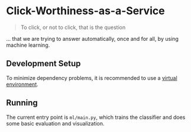 # Click-Worthiness-as-a-Service

> To click, or not to click, that is the question

... that we are trying to answer automatically, once and for all, by using
machine learning.


## Development Setup

To minimize dependency problems, it is recommended to use a
[virtual environment](https://docs.python.org/3/tutorial/venv.html).

## Running

The current entry point is `ml/main.py`, which trains the classifier and does
some basic evaluation and visualization.
